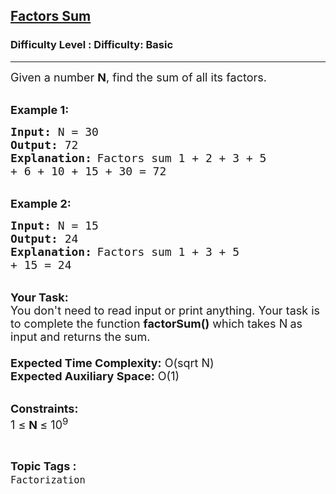 <h2><a href="https://www.geeksforgeeks.org/problems/factors-sum2016/1?page=8&difficulty=Basic&status=unsolved,attempted&sortBy=accuracy">Factors Sum</a></h2><h3>Difficulty Level : Difficulty: Basic</h3><hr><div class="problems_problem_content__Xm_eO"><p><span style="font-size:18px">Given a number <strong>N</strong>,&nbsp;find the sum of all its&nbsp;factors.</span></p>

<p><br>
<span style="font-size:18px"><strong>Example 1:</strong></span></p>

<pre><span style="font-size:18px"><strong>Input:</strong> N = 30
<strong>Output:</strong> 72
<strong>Explanation:</strong></span> <span style="font-size:18px">Factors sum 1 + 2 + 3 + 5 
+ 6 + 10 + 15 + 30 = 72</span></pre>

<p><br>
<span style="font-size:18px"><strong>Example 2:</strong></span></p>

<pre><span style="font-size:18px"><strong>Input:</strong> N = 15
<strong>Output:</strong> 24
<strong>Explanation:</strong></span> <span style="font-size:18px">Factors sum 1 + 3 + 5 
+ 15 = 24</span></pre>

<p><br>
<span style="font-size:18px"><strong>Your Task:&nbsp;&nbsp;</strong></span><br>
<span style="font-size:18px">You don't need to read input or print anything. Your task is to complete the function <strong>factorSum()</strong>&nbsp;which takes N<strong> </strong>as input and returns the sum.<br>
<br>
<strong>Expected Time Complexity:</strong> O(sqrt N)<br>
<strong>Expected Auxiliary Space:</strong> O(1)</span></p>

<p><br>
<span style="font-size:18px"><strong>Constraints:</strong><br>
1 ≤&nbsp;<strong>N&nbsp;</strong>≤ 10<sup>9</sup></span></p>
</div><br><p><span style=font-size:18px><strong>Topic Tags : </strong><br><code>Factorization</code>&nbsp;